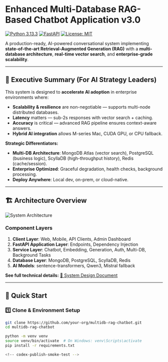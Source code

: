
# Enhanced Multi-Database RAG-Based Chatbot Application v3.0

[![Python 3.13.3](https://img.shields.io/badge/python-3.13.3-blue.svg)](https://www.python.org/downloads/)
[![FastAPI](https://img.shields.io/badge/FastAPI-0.104+-green.svg)](https://fastapi.tiangolo.com/)
[![License: MIT](https://img.shields.io/badge/License-MIT-yellow.svg)](https://opensource.org/licenses/MIT)

A production-ready, AI-powered conversational system implementing **state-of-the-art Retrieval-Augmented Generation (RAG)** with a **multi-database architecture**, **real-time vector search**, and **enterprise-grade scalability**.

---

## 📌 Executive Summary (For AI Strategy Leaders)

This system is designed to **accelerate AI adoption** in enterprise environments where:
- **Scalability & resilience** are non-negotiable — supports multi-node distributed databases.
- **Latency** matters — sub-2s responses with vector search + caching.
- **Accuracy** is critical — advanced RAG pipeline ensures context-aware answers.
- **Hybrid AI integration** allows M-series Mac, CUDA GPU, or CPU fallback.

**Strategic Differentiators:**
- **Multi-DB Architecture**: MongoDB Atlas (vector search), PostgreSQL (business logic), ScyllaDB (high-throughput history), Redis (cache/session).
- **Enterprise Optimized**: Graceful degradation, health checks, background processing.
- **Deploy Anywhere**: Local dev, on-prem, or cloud-native.

---

## 🏗 Architecture Overview

![System Architecture](docs/images/architecture.png)

### Component Layers
1. **Client Layer**: Web, Mobile, API Clients, Admin Dashboard
2. **FastAPI Application Layer**: Endpoints, Dependency Injection
3. **Service Layer**: Chatbot, Embedding, Generation, Auth, Multi-DB, Background Tasks
4. **Database Layer**: MongoDB, PostgreSQL, ScyllaDB, Redis
5. **AI Models**: sentence-transformers, Qwen3, Mistral fallback

**See full technical details:** [📄 System Design Document](docs/multidb_rag_chatbot_v1.0.md)

---

## 🚀 Quick Start

### 1️⃣ Clone & Environment Setup
```bash
git clone https://github.com/your-org/multidb-rag-chatbot.git
cd multidb-rag-chatbot

python -m venv venv
source venv/bin/activate  # On Windows: venv\Scripts\activate
pip install -r requirements.txt

<!-- codex-publish-smoke-test -->
